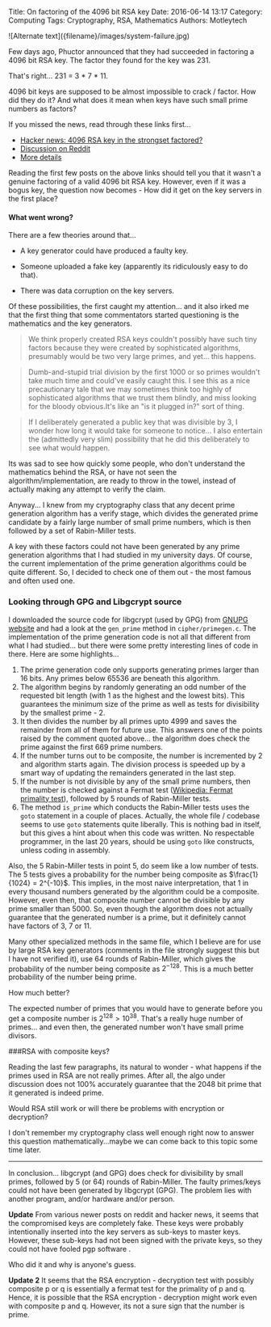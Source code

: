 Title: On factoring of the 4096 bit RSA key
Date: 2016-06-14 13:17
Category: Computing
Tags: Cryptography, RSA, Mathematics
Authors: Motleytech

<span class="img-width-600">
![Alternate text]({filename}/images/system-failure.jpg)
</span>

Few days ago, Phuctor announced that they had succeeded in factoring a 4096 bit RSA key. The factor they found for the key was 231.

That's right... 231 = 3 * 7 * 11.

4096 bit keys are supposed to be almost impossible to crack / factor. How did they do it? And what does it mean when keys have such small prime numbers as factors?

If you missed the news, read through these links first...

- [Hacker news: 4096 RSA key in the strongset factored?](https://news.ycombinator.com/item?id=9560790)
- [Discussion on Reddit](http://www.reddit.com/r/technology/duplicates/36a3mu/today_a_4096_bit_rsa_key_was_factored_more_coming)
- [More details](https://blog.hboeck.de/archives/872-No,-nobody-has-factored-a-4096-bit-RSA-key.html)

Reading the first few posts on the above links should tell you that it wasn't a genuine factoring of a valid 4096 bit RSA key. However, even if it was a bogus key, the question now becomes - How did it get on the key servers in the first place?

#### What went wrong?

There are a few theories around that...

 - A key generator could have produced a faulty key.

 - Someone uploaded a fake key (apparently its ridiculously easy to do that).
 - There was data corruption on the key servers.

Of these possibilities, the first caught my attention... and it also irked me that the first thing that some commentators started questioning is the mathematics and the key generators.

> We think properly created RSA keys couldn't possibly have such tiny factors because they were created by sophisticated algorithms, presumably would be two very large primes, and yet... this happens.

> Dumb-and-stupid trial division by the first 1000 or so primes wouldn't take much time and could've easily caught this. I see this as a nice precautionary tale that we may sometimes think too highly of sophisticated algorithms that we trust them blindly, and miss looking for the bloody obvious.It's like an "is it plugged in?" sort of thing.

> If I deliberately generated a public key that was divisible by 3, I wonder how long it would take for someone to notice...
I also entertain the (admittedly very slim) possibility that he did this deliberately to see what would happen.

Its was sad to see how quickly some people, who don't understand the mathematics behind the RSA, or have not seen the algorithm/implementation, are ready to throw in the towel, instead of actually making any attempt to verify the claim.

Anyway... I knew from my cryptography class that any decent prime generation algorithm has a verify stage, which divides the generated prime candidate by a fairly large number of small prime numbers, which is then followed by a set of Rabin-Miller tests.

A key with these factors could not have been generated by any prime generation algorithms that I had studied in my university days. Of course, the current implementation of the prime generation algorithms could be quite different. So, I decided to check one of them out - the most famous and often used one.

### Looking through GPG and Libgcrypt source

I downloaded the source code for libgcrypt (used by GPG) from [GNUPG website](https://www.gnupg.org/download/) and had a look at the `gen_prime` method in  `cipher/primegen.c`.  The implementation of the prime generation code is not all that different from what I had studied... but there were some pretty interesting lines of code in there. Here are some highlights...

 1. The prime generation code only supports generating primes larger than 16 bits. Any primes below 65536 are beneath this algorithm.
 2. The algorithm begins by randomly generating an odd number of the requested bit length (with 1 as the highest and the lowest bits). This guarantees the minimum size of the prime as well as tests for divisibility by  the smallest prime - 2.
 3. It then divides the number by all primes upto 4999 and saves the remainder from all of them for future use. This answers one of the points raised by the comment quoted above... the algorithm does check the prime against the first 669 prime numbers.
 4. If the number turns out to be composite, the number is incremented by 2 and algorithm starts again. The division process is speeded up by a smart way of updating the remainders generated in the last step.
 5. If the number is not divisible by any of the small prime numbers, then the number is checked against a Fermat test ([Wikipedia: Fermat primality test](http://en.wikipedia.org/wiki/Fermat_primality_test)), followed by 5 rounds of Rabin-Miller tests.
 6. The method `is_prime` which conducts the Rabin-Miller tests uses  the `goto` statement in a couple of places. Actually, the whole file / codebase seems to use `goto` statements quite liberally. This is nothing bad in itself, but this gives a hint about when this code was written. No respectable programmer, in the last 20 years, should be using `goto` like constructs, unless coding in assembly.

Also, the 5 Rabin-Miller tests in point 5, do seem like a low number of tests. The 5 tests gives a probability for the number being composite as $\frac{1}{1024} = 2^{-10}$. This implies, in the most naive interpretation, that 1 in every thousand numbers generated by the algorithm could be a composite. However, even then, that composite number cannot be divisible by any prime smaller than 5000. So, even though the algorithm does not actually guarantee that the generated number is a prime, but it definitely cannot have factors of 3, 7 or 11.

Many other specialized methods in the same file, which I believe are for use by large RSA key generators (comments in the file strongly suggest this but I have not verified it), use 64 rounds of Rabin-Miller, which gives the probability of the number being composite as $2^{-128}$. This is a much better probability of the number being prime.

How much better?

The expected number of primes that you would have to generate before you get a composite number is $2^{128} > 10^{38}$. That's a really huge number of primes... and even then, the generated number won't have small prime divisors.

###RSA with composite keys?

Reading the last few paragraphs, its natural to wonder - what happens if the primes used in RSA are not really primes. After all, the algo under discussion does not 100% accurately guarantee that the 2048 bit prime that it generated is indeed prime.

Would RSA still work or will there be problems with encryption or decryption?

I don't remember my cryptography class well enough right now to answer this question mathematically...maybe we can come back to this topic some time later.

---

In conclusion... libgcrypt (and GPG) does check for divisibility by small primes, followed by 5 (or 64) rounds of Rabin-Miller. The faulty primes/keys could not have been generated by libgcrypt (GPG). The problem lies with another program, and/or hardware and/or person.

**Update**
From various newer posts on reddit and hacker news, it seems that the compromised keys are completely fake. These keys were probably intentionally inserted into the key servers as sub-keys to master keys. However, these sub-keys had not been signed with the private keys, so they could not have fooled pgp software .

Who did it and why is anyone's guess.

**Update 2**
It seems that the RSA encryption - decryption test with possibly composite p or q is essentially a fermat test for the primality of p and q. Hence, it is possible that the RSA encryption - decryption might work even with composite p and q. However, its not a sure sign that the number is prime.
